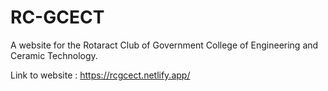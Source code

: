 # RC-GCECT

A website for the Rotaract Club of Government College of Engineering and Ceramic Technology.

Link to website : https://rcgcect.netlify.app/
